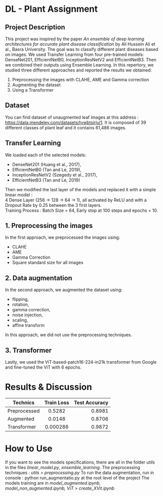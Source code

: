 # DL - Plant Assignment

## Project Description
This project was inspired by the paper _An ensemble of deep learning architectures for accurate plant
disease classification_ by Ali Hussein Ali et al., Basra University.
The goal was to classify different plant diseases based on images. We used Transfer Learning from four pre-trained models: DenseNet201, EfficientNetB0, InceptionResNetV2 and EfficientNetB3. Then we combined their outputs using Ensemble Learning.
In this repertory, we studied three different approaches and reported the results we obtained:
  1. Preprocessing the images with CLAHE, AME and Gamma correction
  2. Augmenting the dataset
  3. Using a Transformer

## Dataset
You can find dataset of unaugmented leaf images at this address : https://data.mendeley.com/datasets/tywbtsjrjv/1. It is composed of 39 different classes of plant leaf and it contains 61,486 images.

## Transfer Learning
We loaded each of the selected models:
- DenseNet201 (Huang et al., 2017),
- EfficientNetB0 (Tan and Le, 2019),
- InceptionResNetV2 (Szegedy et al., 2017),
- EfficientNetB3 (Tan and Le, 2019)

Then we modified the last layer of the models and replaced it with a simple linear model : <br>
4 Dense Layer (256 -> 128 -> 64 -> 1), all activated by ReLU and with a Dropout Rate by 0.25 between the 3 first layers.<br>
Training Process : Batch Size = 64, Early stop at 100 steps and epochs = 10.

## 1. Preprocessing the images
In the first approach, we preprocessed the images using:
- CLAHE
- AME
- Gamma Correction
- Square standard size for all images

## 2. Data augmentation
In the second approach, we augmented the dataset using:
-  flipping,
-  rotation,
-  gamma correction,
-  noise injection,
-  scaling,
-  affine transform

In this approach, we did not use the preprocessing techniques.

## 3. Transformer
Lastly, we used the ViT-based-patch16-224-in21k transformer from Google and fine-tuned the ViT with 6 epochs.

# Results & Discussion
| Technics        | Train Loss       | Test Accuracy  |
| --------------- |:----------------:| --------------:|
| Preprocessed    |     0.5282       |    0.8981      |
| Augmented       |     0.0148       |    0.8706      |
| Transformer     |     0.000286     |    0.9872      |

# How to Use
If you want to see the models specifications, there are all in the folder _utils_ in the files _linear_model.py_, _ensemble_learning_.
The preprocessing techniques : _utils > preprocessing.py_
To run the data augmentation, run in console : python run_augmentatio.py at the root level of the project
The models training are in _model_augmented.ipynb, model_non_augmented.ipynb, ViT > create_XVit.ipynb_
  
